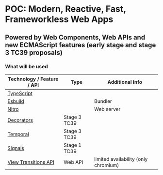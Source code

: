 # POC: Modern, Reactive, Fast, Frameworkless Web Apps

## Powered by Web Components, Web APIs and new ECMAScript features (early stage and stage 3 TC39 proposals)

### What will be used

| Technology / Feature / API                                  | Type         | Additional Info                      |
| ----------------------------------------------------------- | ------------ | ------------------------------------ |
| [TypeScript](https://www.typescriptlang.org/)               |              |                                      |
| [Esbuild](https://esbuild.github.io/)                       |              | Bundler                              |
| [Nitro](https://nitro.unjs.io/)                             |              | Web server                           |
| [Decorators](https://github.com/tc39/proposal-decorators)   | Stage 3 TC39 |                                      |
| [Temporal](https://github.com/tc39/proposal-temporal)       | Stage 3 TC39 |                                      |
| [Signals](https://github.com/tc39/proposal-signals)         | Stage 1 TC39 |                                      |
| [View Transitions API](https://mdn.io/View_Transitions_API) | Web API      | limited availability (only chromium) |
